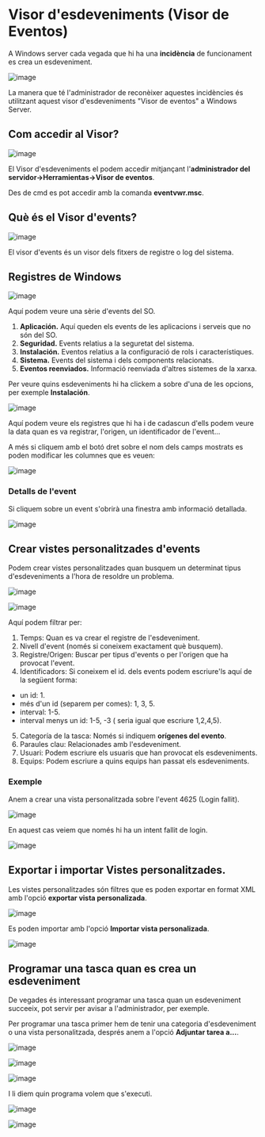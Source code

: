 # Visor d'esdeveniments (Visor de Eventos)

A Windows server cada vegada que hi ha una **incidència** de funcionament es crea un esdeveniment.

![image](https://github.com/XaSaFa/MP04/assets/110727546/6c264b48-0ff0-4a15-a9a6-c9c686f46f79)

La manera que té l'administrador de reconèixer aquestes incidències és utilitzant aquest visor d'esdeveniments "Visor de eventos" a Windows Server.

## Com accedir al Visor?

![image](https://github.com/XaSaFa/MP04/assets/110727546/a083968f-5570-47dc-93bd-4a6841446fb9)

El Visor d'esdeveniments el podem accedir mitjançant l'**administrador del servidor->Herramientas->Visor de eventos**.

Des de cmd es pot accedir amb la comanda **eventvwr.msc**.

## Què és el Visor d'events?

![image](https://github.com/XaSaFa/MP04/assets/110727546/e495645a-c963-4958-8794-2cbcc2215eb1)

El visor d'events és un visor dels fitxers de registre o log del sistema.

## Registres de Windows

![image](https://github.com/XaSaFa/MP04/assets/110727546/ca7c7321-06ee-4f9b-bc1d-32a693580896)

Aquí podem veure una sèrie d'events del SO.

1. **Aplicación.** Aquí queden els events de les aplicacions i serveis que no són del SO.
2. **Seguridad.** Events relatius a la seguretat del sistema.
3. **Instalación.** Eventos relatius a la configuració de rols i característiques.
4. **Sistema.** Events del sistema i dels components relacionats.
5. **Eventos reenviados.** Informació reenviada d'altres sistemes de la xarxa.

Per veure quins esdeveniments hi ha clickem a sobre d'una de les opcions, per exemple **Instalación**.

![image](https://github.com/XaSaFa/MP04/assets/110727546/bae04955-24ab-40ed-b9fd-30f76b96023f)

Aquí podem veure els registres que hi ha i de cadascun d'ells podem veure la data quan es va registrar, l'origen, un identificador de l'event...

A més si cliquem amb el botó dret sobre el nom dels camps mostrats es poden modificar les columnes que es veuen:

![image](https://github.com/XaSaFa/MP04/assets/110727546/f90d05fa-17d8-41e8-af76-30a3eaf9e3df)

### Detalls de l'event

Si cliquem sobre un event s'obrirà una finestra amb informació detallada.

![image](https://github.com/XaSaFa/MP04/assets/110727546/3dfd2bea-5bad-47ba-b2f1-013d0ff753d1)

## Crear vistes personalitzades d'events

Podem crear vistes personalitzades quan busquem un determinat tipus d'esdeveniments a l'hora de resoldre un problema.

![image](https://github.com/XaSaFa/MP04/assets/110727546/2386a9da-2b5d-4d36-9985-33c633a88043)

![image](https://github.com/XaSaFa/MP04/assets/110727546/db28c4e6-6c92-47a9-b543-4e5e687f1d61)

Aquí podem filtrar per:

1. Temps: Quan es va crear el registre de l'esdeveniment.
2. Nivell d'event (només si coneixem exactament què busquem).
3. Registre/Origen: Buscar per tipus d'events o per l'origen que ha provocat l'event.
4. Identificadors: Si coneixem el id. dels events podem escriure'ls aquí de la següent forma:
  - un id: 1.
  - més d'un id (separem per comes): 1, 3, 5.
  - interval: 1-5.
  - interval menys un id: 1-5, -3 ( seria igual que escriure 1,2,4,5).
5. Categoría de la tasca: Només si indiquem **orígenes del evento**.
6. Paraules clau: Relacionades amb l'esdeveniment.
7. Usuari: Podem escriure els usuaris que han provocat els esdeveniments.
8. Equips: Podem escriure a quins equips han passat els esdeveniments.

### Exemple

Anem a crear una vista personalitzada sobre l'event 4625 (Login fallit).

![image](https://github.com/XaSaFa/MP04/assets/110727546/02666ef1-afc7-4938-b58d-661559e4ee43)

En aquest cas veiem que només hi ha un intent fallit de login.

![image](https://github.com/XaSaFa/MP04/assets/110727546/45851ed5-0df1-4c05-8236-728082f1e54a)

## Exportar i importar Vistes personalitzades.

Les vistes personalitzades són filtres que es poden exportar en format XML amb l'opció **exportar vista personalizada**.

![image](https://github.com/XaSaFa/MP04/assets/110727546/3ad62097-ddb0-4067-b490-2a924d3f71a5)

Es poden importar amb l'opció **Importar vista personalizada**.

![image](https://github.com/XaSaFa/MP04/assets/110727546/a05c5366-6ae7-4f93-99f3-cb80e1f8818e)

## Programar una tasca quan es crea un esdeveniment

De vegades és interessant programar una tasca quan un esdeveniment succeeix, pot servir per avisar a l'administrador, per exemple.

Per programar una tasca primer hem de tenir una categoria d'esdeveniment o una vista personalitzada, després anem a l'opció **Adjuntar tarea a...**.

![image](https://github.com/XaSaFa/MP04/assets/110727546/63eb94b2-92c7-4694-8229-d3b75e9d3644)

![image](https://github.com/XaSaFa/MP04/assets/110727546/83ef2a46-9e2d-4014-b6bf-4ca382390c42)

![image](https://github.com/XaSaFa/MP04/assets/110727546/72f4aafe-c758-4905-942c-90be4995c928)

I li diem quin programa volem que s'executi.

![image](https://github.com/XaSaFa/MP04/assets/110727546/d9fe39fe-a255-4d68-986e-5cb4a823ce70)

![image](https://github.com/XaSaFa/MP04/assets/110727546/3126e0ba-6086-4c08-b7ca-fc5b17fbebfe)

